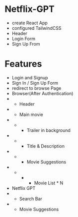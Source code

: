 # Netflix-GPT
- create React App
- configured TailwindCSS
- Header
- Login Form
- Sign Up From
# Features
- Login and Signup
- Sign In / Sign Up Form
- redirect to browse Page
- Browser(After Authentication)
- - Header
- - Main movie
- - - Trailer in background
- - - Title & Description
- - - Movie Suggestions
- - - - Movie List * N
- Netflix GPT
- - Search Bar
- - Movie Suggestions